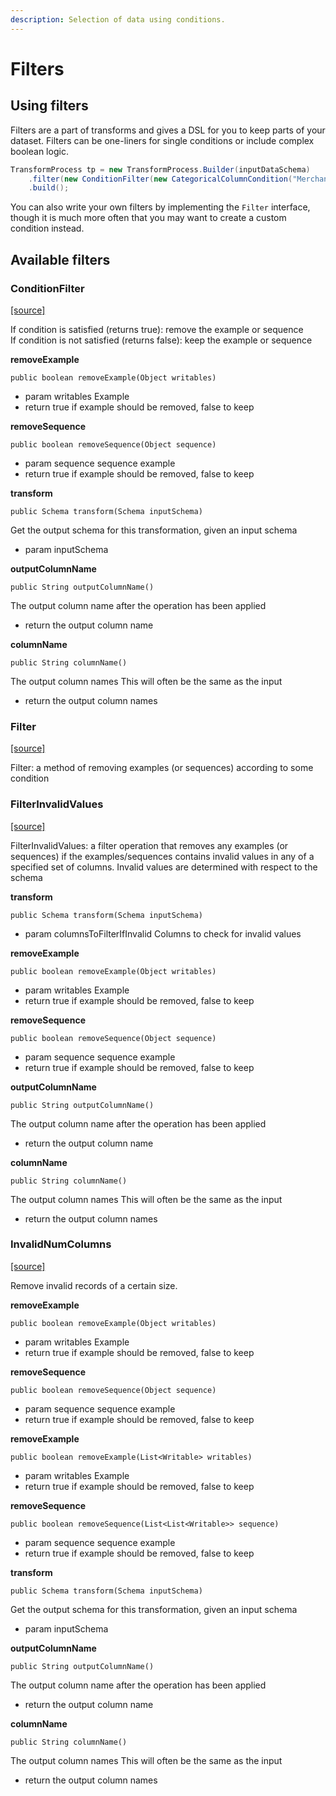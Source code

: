 ```yaml
---
description: Selection of data using conditions.
---
```


# Filters

## Using filters

Filters are a part of transforms and gives a DSL for you to keep parts of your dataset. Filters can be one-liners for single conditions or include complex boolean logic.

```java
TransformProcess tp = new TransformProcess.Builder(inputDataSchema)
    .filter(new ConditionFilter(new CategoricalColumnCondition("MerchantCountryCode", ConditionOp.NotInSet, new HashSet<>(Arrays.asList("USA","CAN")))))
    .build();
```

You can also write your own filters by implementing the `Filter` interface, though it is much more often that you may want to create a custom condition instead.

## Available filters

### ConditionFilter

[\[source\]](https://github.com/eclipse/deeplearning4j/tree/master/datavec/datavec-api/src/main/java/org/datavec/api/transform/filter/ConditionFilter.java)

If condition is satisfied (returns true): remove the example or sequence\
If condition is not satisfied (returns false): keep the example or sequence

**removeExample**

```
public boolean removeExample(Object writables)
```

* param writables Example
* return true if example should be removed, false to keep

**removeSequence**

```
public boolean removeSequence(Object sequence)
```

* param sequence sequence example
* return true if example should be removed, false to keep

**transform**

```
public Schema transform(Schema inputSchema)
```

Get the output schema for this transformation, given an input schema

* param inputSchema

**outputColumnName**

```
public String outputColumnName()
```

The output column name after the operation has been applied

* return the output column name

**columnName**

```
public String columnName()
```

The output column names This will often be the same as the input

* return the output column names

### Filter

[\[source\]](https://github.com/eclipse/deeplearning4j/tree/master/datavec/datavec-api/src/main/java/org/datavec/api/transform/filter/Filter.java)

Filter: a method of removing examples (or sequences) according to some condition

### FilterInvalidValues

[\[source\]](https://github.com/eclipse/deeplearning4j/tree/master/datavec/datavec-api/src/main/java/org/datavec/api/transform/filter/FilterInvalidValues.java)

FilterInvalidValues: a filter operation that removes any examples (or sequences) if the examples/sequences contains invalid values in any of a specified set of columns. Invalid values are determined with respect to the schema

**transform**

```
public Schema transform(Schema inputSchema)
```

* param columnsToFilterIfInvalid Columns to check for invalid values

**removeExample**

```
public boolean removeExample(Object writables)
```

* param writables Example
* return true if example should be removed, false to keep

**removeSequence**

```
public boolean removeSequence(Object sequence)
```

* param sequence sequence example
* return true if example should be removed, false to keep

**outputColumnName**

```
public String outputColumnName()
```

The output column name after the operation has been applied

* return the output column name

**columnName**

```
public String columnName()
```

The output column names This will often be the same as the input

* return the output column names

### InvalidNumColumns

[\[source\]](https://github.com/eclipse/deeplearning4j/tree/master/datavec/datavec-api/src/main/java/org/datavec/api/transform/filter/InvalidNumColumns.java)

Remove invalid records of a certain size.

**removeExample**

```
public boolean removeExample(Object writables)
```

* param writables Example
* return true if example should be removed, false to keep

**removeSequence**

```
public boolean removeSequence(Object sequence)
```

* param sequence sequence example
* return true if example should be removed, false to keep

**removeExample**

```
public boolean removeExample(List<Writable> writables)
```

* param writables Example
* return true if example should be removed, false to keep

**removeSequence**

```
public boolean removeSequence(List<List<Writable>> sequence)
```

* param sequence sequence example
* return true if example should be removed, false to keep

**transform**

```
public Schema transform(Schema inputSchema)
```

Get the output schema for this transformation, given an input schema

* param inputSchema

**outputColumnName**

```
public String outputColumnName()
```

The output column name after the operation has been applied

* return the output column name

**columnName**

```
public String columnName()
```

The output column names This will often be the same as the input

* return the output column names
